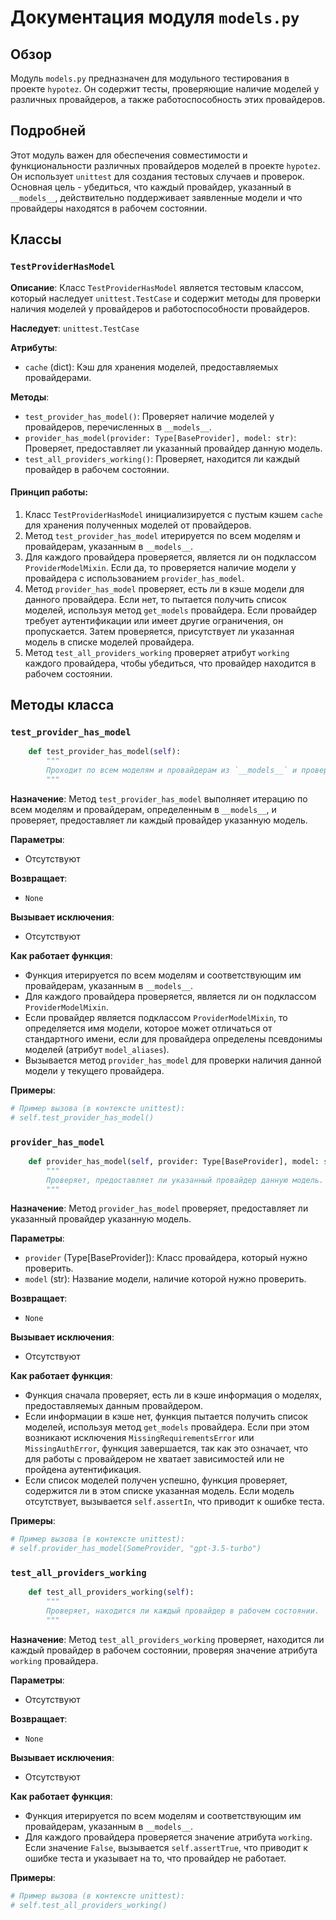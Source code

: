 # Документация модуля `models.py`

## Обзор

Модуль `models.py` предназначен для модульного тестирования в проекте `hypotez`. Он содержит тесты, проверяющие наличие моделей у различных провайдеров, а также работоспособность этих провайдеров.

## Подробней

Этот модуль важен для обеспечения совместимости и функциональности различных провайдеров моделей в проекте `hypotez`. Он использует `unittest` для создания тестовых случаев и проверок. Основная цель - убедиться, что каждый провайдер, указанный в `__models__`, действительно поддерживает заявленные модели и что провайдеры находятся в рабочем состоянии.

## Классы

### `TestProviderHasModel`

**Описание**: Класс `TestProviderHasModel` является тестовым классом, который наследует `unittest.TestCase` и содержит методы для проверки наличия моделей у провайдеров и работоспособности провайдеров.

**Наследует**: `unittest.TestCase`

**Атрибуты**:
- `cache` (dict): Кэш для хранения моделей, предоставляемых провайдерами.

**Методы**:
- `test_provider_has_model()`: Проверяет наличие моделей у провайдеров, перечисленных в `__models__`.
- `provider_has_model(provider: Type[BaseProvider], model: str)`: Проверяет, предоставляет ли указанный провайдер данную модель.
- `test_all_providers_working()`: Проверяет, находится ли каждый провайдер в рабочем состоянии.

#### Принцип работы:

1.  Класс `TestProviderHasModel` инициализируется с пустым кэшем `cache` для хранения полученных моделей от провайдеров.
2.  Метод `test_provider_has_model` итерируется по всем моделям и провайдерам, указанным в `__models__`.
3.  Для каждого провайдера проверяется, является ли он подклассом `ProviderModelMixin`. Если да, то проверяется наличие модели у провайдера с использованием `provider_has_model`.
4.  Метод `provider_has_model` проверяет, есть ли в кэше модели для данного провайдера. Если нет, то пытается получить список моделей, используя метод `get_models` провайдера. Если провайдер требует аутентификации или имеет другие ограничения, он пропускается. Затем проверяется, присутствует ли указанная модель в списке моделей провайдера.
5.  Метод `test_all_providers_working` проверяет атрибут `working` каждого провайдера, чтобы убедиться, что провайдер находится в рабочем состоянии.

## Методы класса

### `test_provider_has_model`

```python
    def test_provider_has_model(self):
        """
        Проходит по всем моделям и провайдерам из `__models__` и проверяет, предоставляет ли провайдер указанную модель.
        """
```

**Назначение**: Метод `test_provider_has_model` выполняет итерацию по всем моделям и провайдерам, определенным в `__models__`, и проверяет, предоставляет ли каждый провайдер указанную модель.

**Параметры**:
- Отсутствуют

**Возвращает**:
- `None`

**Вызывает исключения**:
- Отсутствуют

**Как работает функция**:
- Функция итерируется по всем моделям и соответствующим им провайдерам, указанным в `__models__`.
- Для каждого провайдера проверяется, является ли он подклассом `ProviderModelMixin`.
- Если провайдер является подклассом `ProviderModelMixin`, то определяется имя модели, которое может отличаться от стандартного имени, если для провайдера определены псевдонимы моделей (атрибут `model_aliases`).
- Вызывается метод `provider_has_model` для проверки наличия данной модели у текущего провайдера.

**Примеры**:
```python
# Пример вызова (в контексте unittest):
# self.test_provider_has_model()
```

### `provider_has_model`

```python
    def provider_has_model(self, provider: Type[BaseProvider], model: str):
        """
        Проверяет, предоставляет ли указанный провайдер данную модель.
        """
```

**Назначение**: Метод `provider_has_model` проверяет, предоставляет ли указанный провайдер указанную модель.

**Параметры**:
- `provider` (Type[BaseProvider]): Класс провайдера, который нужно проверить.
- `model` (str): Название модели, наличие которой нужно проверить.

**Возвращает**:
- `None`

**Вызывает исключения**:
- Отсутствуют

**Как работает функция**:
- Функция сначала проверяет, есть ли в кэше информация о моделях, предоставляемых данным провайдером.
- Если информации в кэше нет, функция пытается получить список моделей, используя метод `get_models` провайдера. Если при этом возникают исключения `MissingRequirementsError` или `MissingAuthError`, функция завершается, так как это означает, что для работы с провайдером не хватает зависимостей или не пройдена аутентификация.
- Если список моделей получен успешно, функция проверяет, содержится ли в этом списке указанная модель. Если модель отсутствует, вызывается `self.assertIn`, что приводит к ошибке теста.

**Примеры**:
```python
# Пример вызова (в контексте unittest):
# self.provider_has_model(SomeProvider, "gpt-3.5-turbo")
```

### `test_all_providers_working`

```python
    def test_all_providers_working(self):
        """
        Проверяет, находится ли каждый провайдер в рабочем состоянии.
        """
```

**Назначение**: Метод `test_all_providers_working` проверяет, находится ли каждый провайдер в рабочем состоянии, проверяя значение атрибута `working` провайдера.

**Параметры**:
- Отсутствуют

**Возвращает**:
- `None`

**Вызывает исключения**:
- Отсутствуют

**Как работает функция**:
- Функция итерируется по всем моделям и соответствующим им провайдерам, указанным в `__models__`.
- Для каждого провайдера проверяется значение атрибута `working`. Если значение `False`, вызывается `self.assertTrue`, что приводит к ошибке теста и указывает на то, что провайдер не работает.

**Примеры**:
```python
# Пример вызова (в контексте unittest):
# self.test_all_providers_working()
